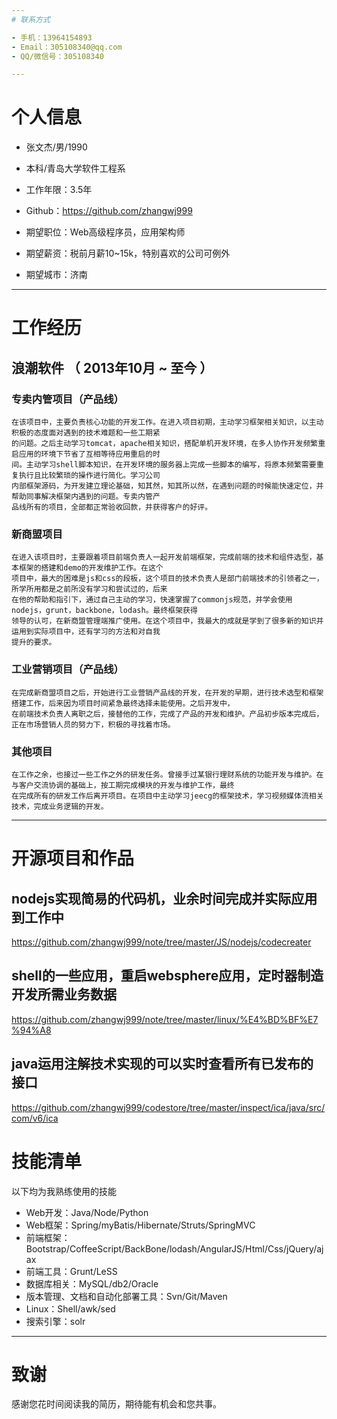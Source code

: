```yaml
---
# 联系方式

- 手机：13964154893
- Email：305108340@qq.com
- QQ/微信号：305108340

---
```


# 个人信息

 - 张文杰/男/1990 
 - 本科/青岛大学软件工程系 
 - 工作年限：3.5年
 - Github：https://github.com/zhangwj999

 - 期望职位：Web高级程序员，应用架构师
 - 期望薪资：税前月薪10~15k，特别喜欢的公司可例外
 - 期望城市：济南

---

# 工作经历

## 浪潮软件 （ 2013年10月 ~ 至今 ）

### 专卖内管项目（产品线）
	在该项目中，主要负责核心功能的开发工作。在进入项目初期，主动学习框架相关知识，以主动积极的态度面对遇到的技术难题和一些工期紧
	的问题。之后主动学习tomcat，apache相关知识，搭配单机开发环境，在多人协作开发频繁重启应用的环境下节省了互相等待应用重启的时
	间。主动学习shell脚本知识，在开发环境的服务器上完成一些脚本的编写，将原本频繁需要重复执行且比较繁琐的操作进行简化。学习公司
	内部框架源码，为开发建立理论基础，知其然，知其所以然，在遇到问题的时候能快速定位，并帮助同事解决框架内遇到的问题。专卖内管产
	品线所有的项目，全部都正常验收回款，并获得客户的好评。
	
### 新商盟项目
	在进入该项目时，主要跟着项目前端负责人一起开发前端框架，完成前端的技术和组件选型，基本框架的搭建和demo的开发维护工作。在这个
	项目中，最大的困难是js和css的段板，这个项目的技术负责人是部门前端技术的引领者之一，所学所用都是之前所没有学习和尝试过的，后来
	在他的帮助和指引下，通过自己主动的学习，快速掌握了commonjs规范，并学会使用nodejs，grunt，backbone，lodash。最终框架获得
	领导的认可，在新商盟管理端推广使用。在这个项目中，我最大的成就是学到了很多新的知识并运用到实际项目中，还有学习的方法和对自我
	提升的要求。

### 工业营销项目（产品线）
	在完成新商盟项目之后，开始进行工业营销产品线的开发，在开发的早期，进行技术选型和框架搭建工作，后来因为项目时间紧急最终选择未能使用。之后开发中，
	在前端技术负责人离职之后，接替他的工作，完成了产品的开发和维护。产品初步版本完成后，正在市场营销人员的努力下，积极的寻找着市场。
	
### 其他项目
	在工作之余，也接过一些工作之外的研发任务。曾接手过某银行理财系统的功能开发与维护。在与客户交流协调的基础上，按工期完成模块的开发与维护工作，最终
	在完成所有的研发工作后离开项目。在项目中主动学习jeecg的框架技术，学习视频媒体流相关技术，完成业务逻辑的开发。
	
---

# 开源项目和作品

## nodejs实现简易的代码机，业余时间完成并实际应用到工作中
https://github.com/zhangwj999/note/tree/master/JS/nodejs/codecreater
	
## shell的一些应用，重启websphere应用，定时器制造开发所需业务数据
https://github.com/zhangwj999/note/tree/master/linux/%E4%BD%BF%E7%94%A8

## java运用注解技术实现的可以实时查看所有已发布的接口
https://github.com/zhangwj999/codestore/tree/master/inspect/ica/java/src/com/v6/ica

# 技能清单

以下均为我熟练使用的技能

- Web开发：Java/Node/Python
- Web框架：Spring/myBatis/Hibernate/Struts/SpringMVC
- 前端框架：Bootstrap/CoffeeScript/BackBone/lodash/AngularJS/Html/Css/jQuery/ajax
- 前端工具：Grunt/LeSS
- 数据库相关：MySQL/db2/Oracle
- 版本管理、文档和自动化部署工具：Svn/Git/Maven
- Linux：Shell/awk/sed
- 搜索引擎：solr

---

# 致谢
感谢您花时间阅读我的简历，期待能有机会和您共事。
